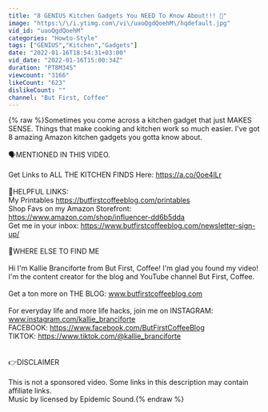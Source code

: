 ```yaml
---
title: "8 GENIUS Kitchen Gadgets You NEED To Know About!!! 🍳"
image: "https:\/\/i.ytimg.com\/vi\/uaoQgdQoehM\/hqdefault.jpg"
vid_id: "uaoQgdQoehM"
categories: "Howto-Style"
tags: ["GENIUS","Kitchen","Gadgets"]
date: "2022-01-16T18:54:31+03:00"
vid_date: "2022-01-16T15:00:34Z"
duration: "PT8M34S"
viewcount: "3166"
likeCount: "623"
dislikeCount: ""
channel: "But First, Coffee"
---
```

{% raw %}Sometimes you come across a kitchen gadget that just MAKES SENSE. Things that make cooking and kitchen work so much easier. I've got 8 amazing Amazon kitchen gadgets you gotta know about.<br /><br />🗣️MENTIONED IN THIS VIDEO.<br /><br />Get Links to ALL THE KITCHEN FINDS Here: <a rel="nofollow" target="blank" href="https://a.co/0oe4lLr">https://a.co/0oe4lLr</a><br /><br />🔗HELPFUL LINKS:<br />My Printables  <a rel="nofollow" target="blank" href="https://butfirstcoffeeblog.com/printables">https://butfirstcoffeeblog.com/printables</a><br />Shop Favs on my Amazon Storefront: <a rel="nofollow" target="blank" href="https://www.amazon.com/shop/influencer-dd6b5dda">https://www.amazon.com/shop/influencer-dd6b5dda</a><br />Get me in your inbox: <a rel="nofollow" target="blank" href="https://www.butfirstcoffeeblog.com/newsletter-sign-up/">https://www.butfirstcoffeeblog.com/newsletter-sign-up/</a><br /><br />👋WHERE ELSE TO FIND ME<br /><br />Hi I'm Kallie Branciforte from But First, Coffee! I'm glad you found my video!  I'm the content creator for the blog and YouTube channel But First, Coffee.<br /><br />Get a ton more on THE BLOG: www.butfirstcoffeeblog.com<br /><br />For everyday life and more life hacks, join me on INSTAGRAM: www.instagram.com/kallie_branciforte<br />FACEBOOK: <a rel="nofollow" target="blank" href="https://www.facebook.com/ButFirstCoffeeBlog">https://www.facebook.com/ButFirstCoffeeBlog</a><br />TIKTOK: <a rel="nofollow" target="blank" href="https://www.tiktok.com/@kallie_branciforte">https://www.tiktok.com/@kallie_branciforte</a><br /> <br /><br />👉DISCLAIMER<br /><br />This is not a sponsored video. Some links in this description may contain affiliate links.<br />Music by licensed by Epidemic Sound.{% endraw %}
